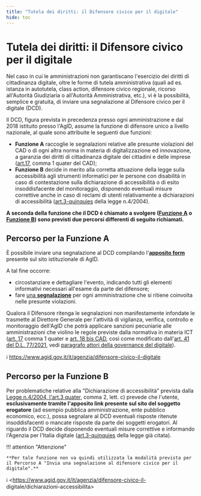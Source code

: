 ```yaml
---
title: "Tutela dei diritti: il Difensore civico per il digitale"
hide: toc
---
```


# Tutela dei diritti: il Difensore civico per il digitale

Nel caso in cui le amministrazioni non garantiscano l'esercizio dei diritti di cittadinanza digitale, oltre le forme di tutela amministrativa (quali ad es. istanza in autotutela, class action, difensore civico regionale, ricorso all'Autorità Giudiziaria o all'Autorità Amministrativa, etc.), vi è la possibilità, semplice e gratuita, di inviare una segnalazione al Difensore civico per il digitale (DCD).

Il DCD, figura prevista in precedenza presso ogni amministrazione e dal 2018 istituito presso l'AgID, assume la funzione di difensore unico a livello nazionale, al quale sono attribuite le seguenti due funzioni:

- **Funzione A** raccoglie le segnalazioni relative alle presunte violazioni del CAD o di ogni altra norma in materia di digitalizzazione ed innovazione, a garanzia dei diritti di cittadinanza digitale dei cittadini e delle imprese ([art.17](https://www.normattiva.it/uri-res/N2Ls?urn:nir:stato:decreto.legislativo:2005-03-07;82!vig~art17), comma 1 quater del CAD);
- **Funzione B** decide in merito alla corretta attuazione della legge sulla accessibilità agli strumenti informatici per le persone con disabilità in caso di contestazione sulla dichiarazione di accessibilità o di esito insoddisfacente del monitoraggio, disponendo eventuali misure correttive anche in caso di reclami di utenti relativamente a dichiarazioni di accessibilità ([art.3-quinquies](https://www.normattiva.it/uri-res/N2Ls?urn:nir:stato:legge:2004-01-09;004!vig~art3quinquies) della legge n.4/2004).

**A seconda della funzione che il DCD è chiamato a svolgere ([Funzione A](tutela-dei-diritti.md#percorso-per-la-funzione-a) o [Funzione B](tutela-dei-diritti.md#percorso-per-la-funzione-b)) sono previsti due percorsi differenti di seguito richiamati.**

## Percorso per la Funzione A

È possibile inviare una segnalazione al DCD compilando l'[**apposito form**](https://www.agid.gov.it/it/form/difensore-civico-digitale) presente sul sito istituzionale di AgID.

A tal fine occorre:

- circostanziare e dettagliare l'evento, indicando tutti gli elementi informativi necessari all'esame da parte del difensore;
- fare [una **segnalazione**](https://www.agid.gov.it/it/form/difensore-civico-digitale) per ogni amministrazione che si ritiene coinvolta nelle presunte violazioni.

Qualora il Difensore ritenga le segnalazioni non manifestamente infondate le trasmette al Direttore Generale per l'attività di vigilanza, verifica, controllo e monitoraggio dell'AgID che potrà applicare sanzioni pecuniarie alle amministrazioni che violino le regole previste dalla normativa in materia ICT ([art. 17](https://www.normattiva.it/uri-res/N2Ls?urn:nir:stato:decreto.legislativo:2005-03-07;82!vig~art17) comma 1 quater e [art. 18 bis CAD](https://www.normattiva.it/uri-res/N2Ls?urn:nir:stato:decreto.legislativo:2005-03-07;82!vig~art18bis), così come modificato dall'[art. 41 del D.L. 77/2021](http://www.normattiva.it/uri-res/N2Ls?urn:nir:stato:decreto.legge:2021-05-31;77!vig~art41), vedi [paragrafo attori della governance del digitale](attori-della-governance-del-digitale.md)).

ℹ️ <https://www.agid.gov.it/it/agenzia/difensore-civico-il-digitale>


## Percorso per la Funzione B

Per problematiche relative alla "Dichiarazione di accessibilità" prevista dalla [Legge n.4/2004, l'art.3 quater](http://www.normattiva.it/uri-res/N2Ls?urn:nir:stato:legge:2004-01-09;4!vig~art3quater), comma 2, lett. c) prevede che l'utente, **esclusivamente tramite l'apposito link presente sul sito del soggetto erogatore** (ad esempio pubblica amministrazione, ente pubblico economico, ecc.), possa segnalare al DCD eventuali risposte ritenute insoddisfacenti o mancate risposte da parte dei soggetti erogatori. Al riguardo il DCD decide disponendo eventuali misure correttive e informando l'Agenzia per l'Italia digitale ([art.3-quinquies](http://www.normattiva.it/uri-res/N2Ls?urn:nir:stato:legge:2004-01-09;4!vig~art3quinquies) della legge già citata).


!!! attention "Attenzione"

    **Per tale funzione non va quindi utilizzata la modalità prevista per il Percorso A "Invia una segnalazione al difensore civico per il digitale".**

ℹ️ <https://www.agid.gov.it/it/agenzia/difensore-civico-il- digitale/dichiarazioni-accessibilita>
